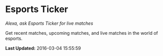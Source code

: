 # Esports Ticker
*Alexa, ask Esports Ticker for live matches*

Get recent matches, upcoming matches, and live matches in the world of esports.

**Last Updated:** 2016-03-04 15:55:59